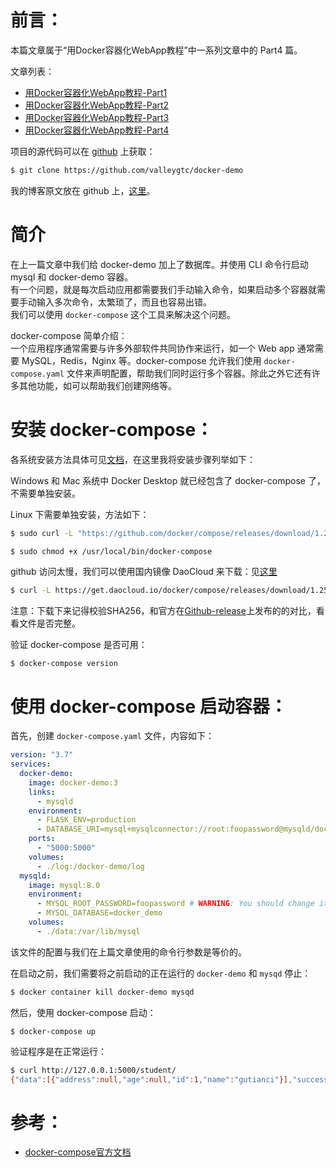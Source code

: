 # 前言：
本篇文章属于“用Docker容器化WebApp教程”中一系列文章中的 Part4 篇。

文章列表：
- [用Docker容器化WebApp教程-Part1](https://github.com/valleygtc/valleygtc.github.io/blob/master/2020-01-16-用Docker容器化WebApp教程Part1.md)
- [用Docker容器化WebApp教程-Part2](https://github.com/valleygtc/valleygtc.github.io/blob/master/2020-01-16-用Docker容器化WebApp教程Part2.md)
- [用Docker容器化WebApp教程-Part3](https://github.com/valleygtc/valleygtc.github.io/blob/master/2020-01-16-用Docker容器化WebApp教程Part3.md)
- [用Docker容器化WebApp教程-Part4](https://github.com/valleygtc/valleygtc.github.io/blob/master/2020-01-16-用Docker容器化WebApp教程Part4.md)


项目的源代码可以在 [github](https://github.com/valleygtc/docker-demo) 上获取：
```bash
$ git clone https://github.com/valleygtc/docker-demo
```

我的博客原文放在 github 上，[这里](https://github.com/valleygtc/valleygtc.github.io)。


# 简介
在上一篇文章中我们给 docker-demo 加上了数据库。并使用 CLI 命令行启动 mysql 和 docker-demo 容器。<br>
有一个问题，就是每次启动应用都需要我们手动输入命令，如果启动多个容器就需要手动输入多次命令，太繁琐了，而且也容易出错。<br>
我们可以使用 `docker-compose` 这个工具来解决这个问题。

docker-compose 简单介绍：<br>
一个应用程序通常需要与许多外部软件共同协作来运行，如一个 Web app 通常需要 MySQL，Redis，Nginx 等。docker-compose 允许我们使用 `docker-compose.yaml` 文件来声明配置，帮助我们同时运行多个容器。除此之外它还有许多其他功能，如可以帮助我们创建网络等。


# 安装 docker-compose：
各系统安装方法具体可见[文档](https://docs.docker.com/compose/install/)，在这里我将安装步骤列举如下：

Windows 和 Mac 系统中 Docker Desktop 就已经包含了 docker-compose 了，不需要单独安装。

Linux 下需要单独安装，方法如下：
```bash
$ sudo curl -L "https://github.com/docker/compose/releases/download/1.25.0/docker-compose-$(uname -s)-$(uname -m)" -o /usr/local/bin/docker-compose

$ sudo chmod +x /usr/local/bin/docker-compose
```

github 访问太慢，我们可以使用国内镜像 DaoCloud 来下载：见[这里](https://get.daocloud.io/#install-compose)
```bash
$ curl -L https://get.daocloud.io/docker/compose/releases/download/1.25.1/docker-compose-`uname -s`-`uname -m` > /usr/local/bin/docker-compose
```

注意：下载下来记得校验SHA256，和官方在[Github-release](https://github.com/docker/compose/releases)上发布的的对比，看看文件是否完整。

验证 docker-compose 是否可用：
```
$ docker-compose version
```


# 使用 docker-compose 启动容器：
首先，创建 `docker-compose.yaml` 文件，内容如下：
```yaml
version: "3.7"
services:
  docker-demo:
    image: docker-demo:3
    links:
      - mysqld
    environment:
      - FLASK_ENV=production
      - DATABASE_URI=mysql+mysqlconnector://root:foopassword@mysqld/docker_demo?charset=utf8 # WARNING: You should change it!
    ports:
      - "5000:5000"
    volumes:
      - ./log:/docker-demo/log
  mysqld:
    image: mysql:8.0
    environment:
      - MYSQL_ROOT_PASSWORD=foopassword # WARNING: You should change it!
      - MYSQL_DATABASE=docker_demo
    volumes:
      - ./data:/var/lib/mysql
```

该文件的配置与我们在上篇文章使用的命令行参数是等价的。

在启动之前，我们需要将之前启动的正在运行的 `docker-demo` 和 `mysqd` 停止：
```bash
$ docker container kill docker-demo mysqd
```

然后，使用 docker-compose 启动：
```
$ docker-compose up
```

验证程序是在正常运行：
```bash
$ curl http://127.0.0.1:5000/student/
{"data":[{"address":null,"age":null,"id":1,"name":"gutianci"}],"success":true}
```


# 参考：
- [docker-compose官方文档](https://docs.docker.com/compose/)
